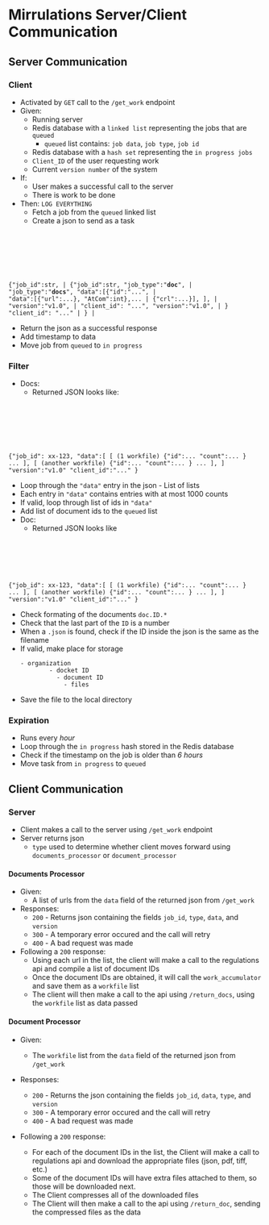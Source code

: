 # Mirrulations Server/Client Communication
## Server Communication

### Client

* Activated by `GET` call to the `/get_work` endpoint 
* Given:
  * Running server
  * Redis database with a `linked list` representing the jobs that are `queued`
      - `queued` list contains: `job data`, `job type`, `job id`
  * Redis database with a `hash set` representing the `in progress jobs`
  * `Client_ID` of the user requesting work
  * Current `version number` of the system
* If:
  * User makes a successful call to the server 
  * There is work to be done
* Then: `LOG EVERYTHING`
  * Fetch a job from the `queued` linked list
  * Create a json to send as a task
	<pre><code>
{"job\_id":str,             |    {"job\_id":str,
 "job\_type":"__doc__",          |     "job\_type":"__docs__",
 "data":[{"id":"...",       |     "data":[{"url":...},
          "AtCom":int},...         |             {"crl":...}],
        ],                         |     "version":"v1.0",
        						   |	 "client\_id": "...",
 "version":"v1.0",          |    }
 "client\_id": "..."         |
}                          |
	</code></pre>
  * Return the json as a successful response
  * Add timestamp to data
  * Move job from `queued` to `in progress`

### Filter

* Docs:
  * Returned JSON looks like:
	<pre><code>
{"job\_id": xx-123,
 "data":[
         [ (1 workfile)
          {"id":...
           "count":...
           }
          ...
         ],
         [ (another workfile)
          {"id":...
           "count":...
           }
          ...
         ],
        ]
 "version":"v1.0"
 "client\_id":"..."
}
</code></pre>
  * Loop through the `"data"` entry in the json - List of lists
  * Each entry in `"data"` contains entries with at most 1000 counts
  * If valid, loop through list of ids in `"data"`
  * Add list of document ids to the `queued` list
* Doc:
  *  Returned JSON looks like
	<pre><code>
{"job\_id": xx-123,
"data":[
         [ (1 workfile)
          {"id":...
           "count":...
           }
          ...
         ],
         [ (another workfile)
          {"id":...
           "count":...
           }
          ...
         ],
        ]
 "version":"v1.0"
 "client\_id":"..."
}
	</code></pre>
  * Check formating of the documents `doc.ID.*`
  * Check that the last part of the `ID` is a number
  * When a `.json` is found, check if the ID inside the json is the same as the filename
  * If valid, make place for storage
	<pre><code>- organization
			- docket ID
			  - document ID
			    - files
	</code></pre>
  * Save the file to the local directory

  
### Expiration

* Runs every *hour*
* Loop through the `in progress` hash stored in the Redis database
* Check if the timestamp on the job is older than *6 hours*
* Move task from `in progress` to `queued`


## Client Communication

### Server

* Client makes a call to the server using `/get_work` endpoint
* Server returns json
    * `type` used to determine whether client moves forward using `documents_processor` or `document_processor`

#### Documents Processor
* Given: 
    * A list of urls from the `data` field of the returned json from `/get_work`
* Responses:
    * `200` - Returns json containing the fields `job_id`, `type`, `data`, and `version`   
    * `300` - A temporary error occured and the call will retry
    * `400` - A bad request was made 
* Following a `200` response:
	* Using each url in the list, the client will make a call to the regulations api and compile a list of document IDs
	*  Once the document IDs are obtained, it will call the `work_accumulator` and save them as a `workfile` list
	*  The client will then make a call to the api using `/return_docs`, using the `workfile` list as data passed

#### Document Processor
* Given: 
    * The `workfile` list from the `data` field of the returned json from `/get_work`
* Responses:
    * `200` - Returns the json containing the fields `job_id`, `data`, `type`, and `version`   
    * `300` - A temporary error occured and the call will retry
    * `400` - A bad request was made

* Following a `200` response:
	* For each of the document IDs in the list, the Client will make a call to regulations api and download the appropriate files (json, pdf, tiff, etc.)
	* Some of the document IDs will have extra files attached to them, so those will be downloaded next. 
	* The Client compresses all of the downloaded files
	* The Client will then make a call to the api using `/return_doc`, sending the compressed files as the data 








